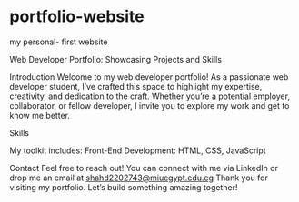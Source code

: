 # portfolio-website
my personal- first website

Web Developer Portfolio: Showcasing Projects and Skills

Introduction
Welcome to my web developer portfolio! As a passionate web developer student, I’ve crafted this space to highlight my expertise, creativity, and dedication to the craft. Whether you’re a potential employer, collaborator, or fellow developer, I invite you to explore my work and get to know me better.

Skills

My toolkit includes:
Front-End Development: HTML, CSS, JavaScript

Contact
Feel free to reach out! You can connect with me via LinkedIn or drop me an email at shahd2202743@miuegypt.edu.eg
Thank you for visiting my portfolio. Let’s build something amazing together!
